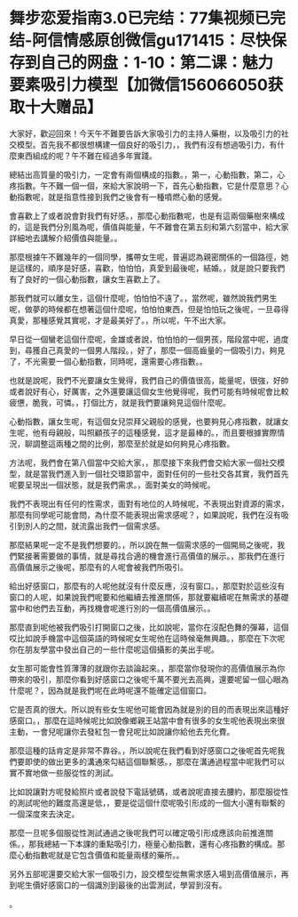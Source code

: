 # 舞步恋爱指南3.0已完结：77集视频已完结-阿信情感原创微信gu171415：尽快保存到自己的网盘：1-10：第二课：魅力要素吸引力模型【加微信156066050获取十大赠品】

大家好，歡迎回來！今天午不難要告訴大家吸引力的主持人藥樹，以及吸引力的社交模型。首先我不都很想構建一個良好的吸引力，，我們有沒有想過吸引力，有什麼東西組成的呢？午不難在經過多年實踐。

總結出高質量的吸引力，一定會有兩個構成的指數。，第一，心動指數，第二，心疼指數。午不難一個一個，來給大家說明一下，首先心動指數，它是什麼意思？心動指數呢，就是指意性接到我們之後會有一種噴燃心動的感覺。

會喜歡上了或者說會對我們有好感。，那麼心動指數呢，也是有這兩個藥樹來構成的，這是我們分別風為呢，價值與能量，午不難會在第五刻和第六刻當中，給大家詳細地去講解介紹價值與能量。。

那麼根據午不難幾年的一個同學，攜帶女生呢，普遍認為親密關係的一個路徑，她是這樣的，順序是好感，喜歡，怕怕怕，真愛到最後呢，結婚。，就是說只要我們有了良好的一個心動指數，讓女生喜歡上了。

那我們就可以離女生，這個什麼呢，怕怕怕不遠了。，當然呢，雖然說我們男生呢，做夢的時候都在想著這個什麼呢，怕怕怕東西，但是怕怕玩之後呢，一旦尋得真愛，那種感覺其實呢，才是最美好了。，所以呢，午不出大家。

早日從一個蠻老這個什麼呢，金雄或者說，怕怕怕的一個男孩，階段當中呢，過度到，尋獲自己真愛的一個男人階段。，好了，那麼一個高齒量的一個吸引力，夠見了，不光需要一個心動指數，同時呢，還需要心疼指數。。

也就是說呢，我們不光要讓女生覺得，我們自己的價值很高，能量呢，很強，好帥或者說好有心，好厲害，之外還要讓這個女生他覺得呢，我們可能有時候呢會比較疲憊，脆我，可憐。，打個比方，就是我們要讓夠見這個什麼呢。

心動指數，讓女生呢，有這個女兒崇拜父親般的感覺，也要夠見心疼指數，就讓女生呢，他有母親般，叫照顧孩子的這種感覺，這才是最棒的。，而且要根據實際情況，聊調整這兩種之間的比例，那麼至於就是如何夠見心疼指數。

方法呢，我們會在第八個當中交給大家，，那麼接下來我們會交給大家一個社交模型，就是當我們進入到一個社交環節當中，面對任何的一些社交各其實，我們首先呢要呈現出一個狀態，就是我們需求。，面對美女的時候呢。

我們不表現出有任何的性需求，面對有地位的人時候呢，不表現出對資源的需求，那麼有同學呢可能會問，為什麼不能表現出需求感呢？，如果說呢，我們在沒有吸引到別人的之間，就流露出我們一個需求感。

那麼結果呢一定不是我們想要的。，所以說在無一個需求感的一個開局之後呢，我們緊接著需要做的事情，就是尋找合適的機會進行高價值的展示。，那我們在進行高價值展示之後呢，那麼有的人呢會被我們所吸引。

給出好感窗口，那麼有的人呢他就沒有什麼反應，沒有窗口。，那麼對於這些沒有窗口的人呢，如果說我們呢要和他繼續去推進關係，那就要繼續呢在無需求的基礎當中和他們去互動，再找機會呢進行別的一個高價值展示。。

那麼直到呢他被我們吸引打開窗口之後，比如說呢，當你在沒配色舞的彈幕，這個哎比如說手機當中這個英語的時候呢女生呢他在這時候毫無興趣。，那麼在下次呢你在朋友學當中發出自己的一些什麼呢這個攝影的美出手呢。

女生那可能會性質薄薄的就跟你去談論起來。，那麼當你發現你的高價值展示為你帶來的吸引，那麼你看到好感窗口之後呢千萬不要光去高興，還要呢留一個心眼為什麼呢？，因為就是我們呢在此時呢還不能確定這個窗口。

它是否真的很大。所以說有些女生呢他可能會因為就是別的目的而表現出來這種好感窗口。，那麼在這時候呢比如說像鄉親王站當中會有很多的女生呢他表現出來很主動，一會兒呢讓你去發紅包一會兒呢比如說讓你給他去充化費。

那麼這種的話肯定是非常不靠谷。，所以說呢在我們看到好感窗口之後呢首先呢我們要即使的做出更多的溝通來勾結這個聯繫感。，那麼在溝通過程當中呢我們可以實不實地做一些服從性的測試。

比如說讓對方呢發給照片或者說發下電話號碼，或者說呢直接去腰約，那麼服從性的測試呢他的難度高還是低，，要是從這個什麼呢吸引形成的一個大小還有聯繫的一個深度來去決定。

那麼一旦呢多個服從性測試通過之後呢我們可以確定吸引形成應該向前推進關係。，那我總結一下本課的重點吸引力，極量心動指數，還有心疼指數的構成。那麼心動指數呢就是它包含價值和能量兩樣的藥所。。

另外五部呢還要交給大家一個吸引力，設交模型從無需求感入場到高價值展示，再到呢生價好感窗口的一個識別到最後的出雲測試，學習到沒有。

。